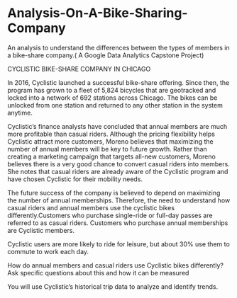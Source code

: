 # Analysis-On-A-Bike-Sharing-Company
An analysis to understand the differences between the types of members in a bike-share company.( A Google Data Analytics Capstone Project)



CYCLISTIC BIKE-SHARE COMPANY IN CHICAGO

In 2016, Cyclistic launched a successful bike-share offering. Since then, the program has grown to a fleet of 5,824 bicycles that
are geotracked and locked into a network of 692 stations across Chicago. The bikes can be unlocked from one station and
returned to any other station in the system anytime.

Cyclistic’s finance analysts have concluded that annual members are much more profitable than casual riders. Although the
pricing flexibility helps Cyclistic attract more customers, Moreno believes that maximizing the number of annual members will
be key to future growth. Rather than creating a marketing campaign that targets all-new customers, Moreno believes there is a
very good chance to convert casual riders into members. She notes that casual riders are already aware of the Cyclistic
program and have chosen Cyclistic for their mobility needs.


The future success of the company is believed to depend on maximizing the number of annual memberships.
Therefore, the need to understand how casual riders and annual members use the cyclistic bikes differently.Customers who purchase single-ride or full-day passes are referred to as casual riders. Customers
who purchase annual memberships are Cyclistic members.

Cyclistic users are more likely to ride for leisure, but about 30% use them to commute to work each day.

How do annual members and casual riders use Cyclistic bikes differently?
Ask specific questions about this and how it can be measured

You will use Cyclistic’s historical trip data to analyze and identify trends.
